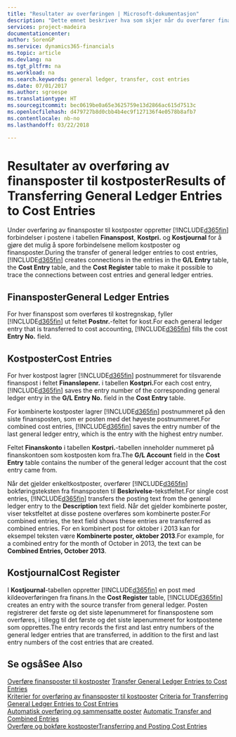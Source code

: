 ```yaml
---
title: "Resultater av overføringen | Microsoft-dokumentasjon"
description: "Dette emnet beskriver hva som skjer når du overfører finansposter til kostposter."
services: project-madeira
documentationcenter: 
author: SorenGP
ms.service: dynamics365-financials
ms.topic: article
ms.devlang: na
ms.tgt_pltfrm: na
ms.workload: na
ms.search.keywords: general ledger, transfer, cost entries
ms.date: 07/01/2017
ms.author: sgroespe
ms.translationtype: HT
ms.sourcegitcommit: bec0619be0a65e3625759e13d2866ac615d7513c
ms.openlocfilehash: d479727b8d0cbb4b4ec9f127136f4e0578b8afb7
ms.contentlocale: nb-no
ms.lasthandoff: 03/22/2018

---
```

# <a name="results-of-transferring-general-ledger-entries-to-cost-entries"></a><span data-ttu-id="6361a-103">Resultater av overføring av finansposter til kostposter</span><span class="sxs-lookup"><span data-stu-id="6361a-103">Results of Transferring General Ledger Entries to Cost Entries</span></span>
<span data-ttu-id="6361a-104">Under overføring av finansposter til kostposter oppretter [!INCLUDE[d365fin](includes/d365fin_md.md)] forbindelser i postene i tabellen **Finanspost**, **Kostpri.** og **Kostjournal** for å gjøre det mulig å spore forbindelsene mellom kostposter og finansposter.</span><span class="sxs-lookup"><span data-stu-id="6361a-104">During the transfer of general ledger entries to cost entries, [!INCLUDE[d365fin](includes/d365fin_md.md)] creates connections in the entries in the **G/L Entry** table, the **Cost Entry** table, and the **Cost Register** table to make it possible to trace the connections between cost entries and general ledger entries.</span></span>  

## <a name="general-ledger-entries"></a><span data-ttu-id="6361a-105">Finansposter</span><span class="sxs-lookup"><span data-stu-id="6361a-105">General Ledger Entries</span></span>  
<span data-ttu-id="6361a-106">For hver finanspost som overføres til kostregnskap, fyller [!INCLUDE[d365fin](includes/d365fin_md.md)] ut feltet **Postnr.**-feltet for kost.</span><span class="sxs-lookup"><span data-stu-id="6361a-106">For each general ledger entry that is transferred to cost accounting, [!INCLUDE[d365fin](includes/d365fin_md.md)] fills the cost **Entry No.** field.</span></span>  

## <a name="cost-entries"></a><span data-ttu-id="6361a-107">Kostposter</span><span class="sxs-lookup"><span data-stu-id="6361a-107">Cost Entries</span></span>  
<span data-ttu-id="6361a-108">For hver kostpost lagrer [!INCLUDE[d365fin](includes/d365fin_md.md)] postnummeret for tilsvarende finanspost i feltet **Finansløpenr.** i tabellen **Kostpri.**</span><span class="sxs-lookup"><span data-stu-id="6361a-108">For each cost entry, [!INCLUDE[d365fin](includes/d365fin_md.md)] saves the entry number of the corresponding general ledger entry in the **G/L Entry No.** field in the **Cost Entry** table.</span></span>  

<span data-ttu-id="6361a-109">For kombinerte kostposter lagrer [!INCLUDE[d365fin](includes/d365fin_md.md)] postnummeret på den siste finansposten, som er posten med det høyeste postnummeret.</span><span class="sxs-lookup"><span data-stu-id="6361a-109">For combined cost entries, [!INCLUDE[d365fin](includes/d365fin_md.md)] saves the entry number of the last general ledger entry, which is the entry with the highest entry number.</span></span>  

<span data-ttu-id="6361a-110">Feltet **Finanskonto** i tabellen **Kostpri.**-tabellen inneholder nummeret på finanskontoen som kostposten kom fra.</span><span class="sxs-lookup"><span data-stu-id="6361a-110">The **G/L Account** field in the **Cost Entry** table contains the number of the general ledger account that the cost entry came from.</span></span>  

<span data-ttu-id="6361a-111">Når det gjelder enkeltkostposter, overfører [!INCLUDE[d365fin](includes/d365fin_md.md)] bokføringsteksten fra finansposten til **Beskrivelse**-tekstfeltet.</span><span class="sxs-lookup"><span data-stu-id="6361a-111">For single cost entries, [!INCLUDE[d365fin](includes/d365fin_md.md)] transfers the posting text from the general ledger entry to the **Description** text field.</span></span> <span data-ttu-id="6361a-112">Når det gjelder kombinerte poster, viser tekstfeltet at disse postene overføres som kombinerte poster.</span><span class="sxs-lookup"><span data-stu-id="6361a-112">For combined entries, the text field shows these entries are transferred as combined entries.</span></span> <span data-ttu-id="6361a-113">For en kombinert post for oktober i 2013 kan for eksempel teksten være **Kombinerte poster, oktober 2013**.</span><span class="sxs-lookup"><span data-stu-id="6361a-113">For example, for a combined entry for the month of October in 2013, the text can be **Combined Entries, October 2013**.</span></span>  

## <a name="cost-register"></a><span data-ttu-id="6361a-114">Kostjournal</span><span class="sxs-lookup"><span data-stu-id="6361a-114">Cost Register</span></span>  
<span data-ttu-id="6361a-115">I **Kostjournal**-tabellen oppretter [!INCLUDE[d365fin](includes/d365fin_md.md)] en post med kildeoverføringen fra finans.</span><span class="sxs-lookup"><span data-stu-id="6361a-115">In the **Cost Register** table, [!INCLUDE[d365fin](includes/d365fin_md.md)] creates an entry with the source transfer from general ledger.</span></span> <span data-ttu-id="6361a-116">Posten registrerer det første og det siste løpenummeret for finanspostene som overføres, i tillegg til det første og det siste løpenummeret for kostpostene som opprettes.</span><span class="sxs-lookup"><span data-stu-id="6361a-116">The entry records the first and last entry numbers of the general ledger entries that are transferred, in addition to the first and last entry numbers of the cost entries that are created.</span></span>  

## <a name="see-also"></a><span data-ttu-id="6361a-117">Se også</span><span class="sxs-lookup"><span data-stu-id="6361a-117">See Also</span></span>  
<span data-ttu-id="6361a-118">[Overføre finansposter til kostposter](finance-how-to-transfer-general-ledger-entries-to-cost-entries.md) </span><span class="sxs-lookup"><span data-stu-id="6361a-118">[Transfer General Ledger Entries to Cost Entries](finance-how-to-transfer-general-ledger-entries-to-cost-entries.md) </span></span>  
<span data-ttu-id="6361a-119">[Kriterier for overføring av finansposter til kostposter](finance-criteria-for-transferring-general-ledger-entries-to-cost-entries.md) </span><span class="sxs-lookup"><span data-stu-id="6361a-119">[Criteria for Transferring General Ledger Entries to Cost Entries](finance-criteria-for-transferring-general-ledger-entries-to-cost-entries.md) </span></span>  
<span data-ttu-id="6361a-120">[Automatisk overføring og sammensatte poster](finance-automatic-transfer-combined-entries.md) </span><span class="sxs-lookup"><span data-stu-id="6361a-120">[Automatic Transfer and Combined Entries](finance-automatic-transfer-combined-entries.md) </span></span>  
[<span data-ttu-id="6361a-121">Overføre og bokføre kostposter</span><span class="sxs-lookup"><span data-stu-id="6361a-121">Transferring and Posting Cost Entries</span></span>](finance-transfer-and-post-cost-entries.md)  

